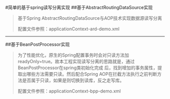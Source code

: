 #简单的基于spring读写分离实现
##基于AbstractRoutingDataSource实现
>基于Spring AbstractRoutingDataSource与AOP技术实现数据源读写分离
>
>配置文件参照：applicationContext-ard-demo.xml

---

##基于BeanPostProcessor实现
>为了性能优化，原生的Spring配置事务时会对只读方法加readyOnly=true。故本工程实现读写分离的思路就是，通过BeanPostProcessor在spring类初始化完成 后，找到增加的事务属性，提取出哪些方法需要只读。然后配合Spring AOP在拦截方法执行之前判断方法是否属于只读，如果是则切换到读库，反之走写库。
>
>配置文件参照：applicationContext-bpp-demo.xml
